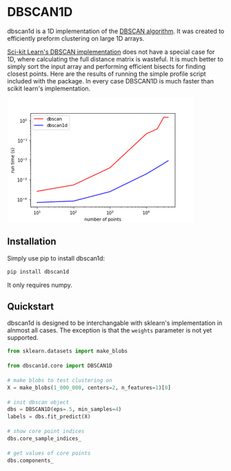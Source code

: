 # DBSCAN1D
dbscan1d is a 1D implementation of the [DBSCAN algorithm](https://en.wikipedia.org/wiki/DBSCAN). It was created to efficiently
preform clustering on large 1D arrays. 

[Sci-kit Learn's DBSCAN implementation](https://scikit-learn.org/stable/modules/generated/sklearn.cluster.DBSCAN.html) does
not have a special case for 1D, where calculating the full distance matrix is wasteful. It is much better to simply sort
the input array and performing efficient bisects for finding closest points. Here are the results of running the simple
profile script included with the package. In every case DBSCAN1D is much faster than scikit learn's implementation.

![image](profile_results.png) 

## Installation
Simply use pip to install dbscan1d:
```bash
pip install dbscan1d
```
It only requires numpy.

## Quickstart
dbscan1d is designed to be interchangable with sklearn's implementation in alnmost
all cases. The exception is that the `weights` parameter is not yet supported.

```python
from sklearn.datasets import make_blobs

from dbscan1d.core import DBSCAN1D

# make blobs to test clustering on
X = make_blobs(1_000_000, centers=2, n_features=1)[0]

# init dbscan object
dbs = DBSCAN1D(eps=.5, min_samples=4)
labels = dbs.fit_predict(X)

# show core point indices
dbs.core_sample_indices_

# get values of core points
dbs.components_
```
